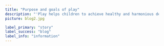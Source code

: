 ```yaml
---
title: "Purpose and goals of play"
description: "'Play helps children to achieve healthy and harmonious development. Especially in social and emotional development. It helps children establish their character while making responsible decisions and understanding differences between themselves and others. Children recognize and manage their emotions while they play with others. They learn how to show empathy and how to maintain positive relationships through play."
picture: blog2.jpg

label_primary: "story"
label_success: "blog"
label_info: "information"
---
```


<!--label_default: "alice"--> 
<!--label_primary: "story"--> 
<!--label_success: "blog"--> 
<!--label_info: "personal"--> 
<!--label_warning: "warning"--> 
<!--label_danger: "danger"--> 
